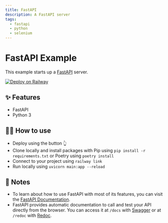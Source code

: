 ```yaml
---
title: FastAPI
description: A FastAPI server
tags:
  - fastapi
  - python
  - selenium
---
```


# FastAPI Example

This example starts up a [FastAPI](https://fastapi.tiangolo.com/) server.

[![Deploy on Railway](https://railway.app/button.svg)](https://railway.app/new/template/-NvLj4?referralCode=milo)
## ✨ Features

- FastAPI
- Python 3

## 💁‍♀️ How to use

- Deploy using the button 👆
- Clone locally and install packages with Pip using `pip install -r requirements.txt` or Poetry using `poetry install`
- Connect to your project using `railway link`
- Run locally using `uvicorn main:app --reload`

## 📝 Notes

- To learn about how to use FastAPI with most of its features, you can visit the [FastAPI Documentation](https://fastapi.tiangolo.com/tutorial/).
- FastAPI provides automatic documentation to call and test your API directly from the browser. You can access it at `/docs` with [Swagger](https://github.com/swagger-api/swagger-ui) or at `/redoc` with [Redoc](https://github.com/Rebilly/ReDoc).
